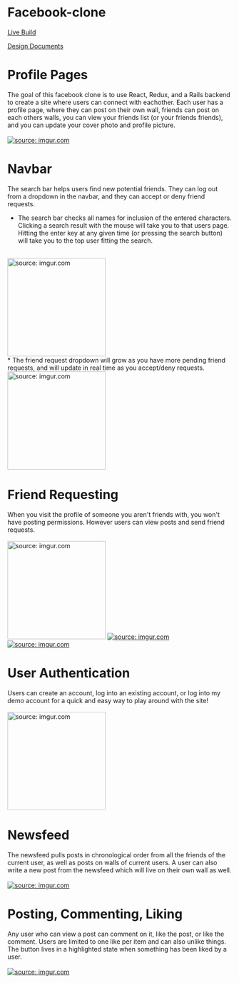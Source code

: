 # Facebook-clone

[Live Build](https://face-network.herokuapp.com/#/)   

[Design Documents](https://github.com/TheoObbard/facebook_clone/wiki)

# Profile Pages  
The goal of this facebook clone is to use React, Redux, and a Rails backend to create a site where users can connect with eachother. Each user has a profile page, where they can post on their own wall, friends can post on each others walls, you can view your friends list (or your friends friends), and you can update your cover photo and profile picture.  
<br/>
<a href="https://imgur.com/mY78q5u"><img src="https://i.imgur.com/mY78q5u.png" title="source: imgur.com" /></a>

# Navbar  
The search bar helps users find new potential friends. They can log out from a dropdown in the navbar, and they can accept or deny friend requests. 
<br/> 
* The search bar checks all names for inclusion of the entered characters. Clicking a search result with the mouse will take you to that users page. Hitting the enter key at any given time (or pressing the search button) will take you to the top user fitting the search.
<br/> 
<a href="https://imgur.com/ujCg99S"><img src="https://i.imgur.com/ujCg99S.png" title="source: imgur.com"  height="220" width="auto"/></a>
<br/> 
* The friend request dropdown will grow as you have more pending friend requests, and will update in real time as you accept/deny requests.
<br/>
<a href="https://imgur.com/OmGXVTV"><img src="https://i.imgur.com/OmGXVTV.png" title="source: imgur.com" height="220" width="auto"/></a>

# Friend Requesting  
When you visit the profile of someone you aren't friends with, you won't have posting permissions. However users can view posts and send friend requests.  
<br/>
<a href="https://imgur.com/oDyuZMI"><img src="https://i.imgur.com/oDyuZMI.png" title="source: imgur.com" height="220" width="auto"/></a>
<a href="https://imgur.com/ns0IwPb"><img src="https://i.imgur.com/ns0IwPb.png" title="source: imgur.com" /></a>
<a href="https://imgur.com/k7n5rxu"><img src="https://i.imgur.com/k7n5rxu.png" title="source: imgur.com" /></a>

# User Authentication  
Users can create an account, log into an existing account, or log into my demo account for a quick and easy way to play around with the site!  
<br/>
<a href="https://imgur.com/2FX4TYn"><img src="https://i.imgur.com/2FX4TYn.png" title="source: imgur.com" height="220" width="auto"/></a>

# Newsfeed  
The newsfeed pulls posts in chronological order from all the friends of the current user, as well as posts on walls of current users. A user can also write a new post from the newsfeed which will live on their own wall as well.   
<br/>
<a href="https://imgur.com/i25XEvv"><img src="https://i.imgur.com/i25XEvv.png" title="source: imgur.com" /></a>

# Posting, Commenting, Liking  
Any user who can view a post can comment on it, like the post, or like the comment. Users are limited to one like per item and can also unlike things. The button lives in a highlighted state when something has been liked by a user.  
<br/>
<a href="https://imgur.com/ALQKuMk"><img src="https://i.imgur.com/ALQKuMk.png" title="source: imgur.com" /></a>
